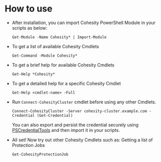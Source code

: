 # How to use

* After installation, you can import Cohesity PowerShell Module in your scripts as below:

  ```text
  Get-Module -Name Cohesity* | Import-Module
  ```

* To get a list of available Cohesity Cmdlets

  ```text
  Get-Command -Module Cohesity*
  ```
  
* To get a brief help for available Cohesity Cmdlets

  ```text
  Get-Help *Cohesity*
  ```

* To get a detailed help for a specific Cohesity Cmdlet
  ```text
  Get-Help <cmdlet-name> -Full
  ```
  
* Run `Connect-CohesityCluster` cmdlet before using any other Cmdlets.

  ```text
  Connect-CohesityCluster -Server cohesity-cluster.example.com -Credential (Get-Credential)
  ```
  You can also export and persist the credential securely using [PSCredentialTools](https://www.powershellgallery.com/packages/PSCredentialTools/1.0.1)
  and then import it in your scripts.
 
 * All set! Now try out other Cohesity Cmdlets such as: Getting a list of Protection Jobs
   ```text
   Get-CohesityProtectionJob
   ```
